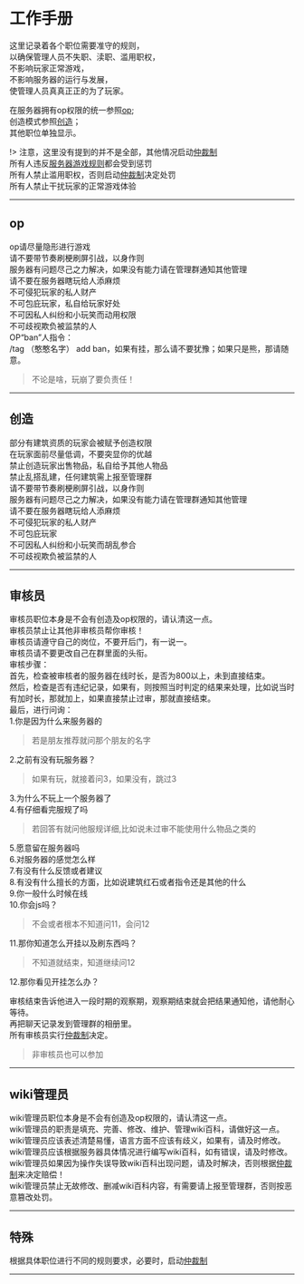 # 工作手册

这里记录着各个职位需要准守的规则，  
以确保管理人员不失职、渎职、滥用职权，  
不影响玩家正常游戏，  
不影响服务器的运行与发展，  
使管理人员真真正正的为了玩家。

在服务器拥有op权限的统一参照[op](rule/workrule.md#op);  
创造模式参照[创造](rule/workrule.md#创造)；  
其他职位单独显示。

!> 注意，这里没有提到的并不是全部，其他情况启动[仲裁制](rule/trial.md)  
所有人违反[服务器游戏规则](rule/gamerule.md)都会受到惩罚  
所有人禁止滥用职权，否则启动[仲裁制](rule/trial.md)决定处罚  
所有人禁止干扰玩家的正常游戏体验

* * *

## op

op请尽量隐形进行游戏  
请不要带节奏刷梗刷屏引战，以身作则  
服务器有问题尽己之力解决，如果没有能力请在管理群通知其他管理  
请不要在服务器瞎玩给人添麻烦  
不可侵犯玩家的私人财产  
不可包庇玩家，私自给玩家好处  
不可因私人纠纷和小玩笑而动用权限  
不可歧视欺负被监禁的人  
OP“ban”人指令：  
/tag （憨憨名字） add ban，如果有挂，那么请不要犹豫；如果只是熊，那请随意。  
> 不论是啥，玩崩了要负责任！

* * *

## 创造

部分有建筑资质的玩家会被赋予创造权限  
在玩家面前尽量低调，不要突显你的优越  
禁止创造玩家出售物品，私自给予其他人物品  
禁止乱搭乱建，任何建筑需上报至管理群  
请不要带节奏刷梗刷屏引战，以身作则  
服务器有问题尽己之力解决，如果没有能力请在管理群通知其他管理  
请不要在服务器瞎玩给人添麻烦  
不可侵犯玩家的私人财产  
不可包庇玩家  
不可因私人纠纷和小玩笑而胡乱参合  
不可歧视欺负被监禁的人  

* * *

## 审核员

审核员职位本身是不会有创造及op权限的，请认清这一点。  
审核员禁止让其他非审核员帮你审核！  
审核员请遵守自己的岗位，不要开后门，有一说一。  
审核员请不要更改自己在群里面的头衔。  
审核步骤：  
首先，检查被审核者的服务器在线时长，是否为800以上，未到直接结束。  
然后，检查是否有违纪记录，如果有，则按照当时判定的结果来处理，比如说当时有加时长，那就加上，如果直接禁止过审，那就直接结束。  
最后，进行问询：  
1.你是因为什么来服务器的  

> 若是朋友推荐就问那个朋友的名字

2.之前有没有玩服务器？  

> 如果有玩，就接着问3，如果没有，跳过3

3.为什么不玩上一个服务器了  
4.有仔细看完服规了吗  

> 若回答有就问他服规详细,比如说未过审不能使用什么物品之类的

5.愿意留在服务器吗  
6.对服务器的感觉怎么样  
7.有没有什么反馈或者建议  
8.有没有什么擅长的方面，比如说建筑红石或者指令还是其他的什么  
9.你一般什么时候在线  
10.你会js吗？

> 不会或者根本不知道问11，会问12

11.那你知道怎么开挂以及刷东西吗？

> 不知道就结束，知道继续问12

12.那你看见开挂怎么办？

审核结束告诉他进入一段时期的观察期，观察期结束就会把结果通知他，请他耐心等待。  
再把聊天记录发到管理群的相册里。  
所有审核员实行[仲裁制](rule/trial.md)决定。  

> 非审核员也可以参加

* * *

## wiki管理员

wiki管理员职位本身是不会有创造及op权限的，请认清这一点。  
wiki管理员的职责是填充、完善、修改、维护、管理wiki百科，请做好这一点。  
wiki管理员应该表述清楚易懂，语言方面不应该有歧义，如果有，请及时修改。  
wiki管理员应该根据服务器具体情况进行编写wiki百科，如有错误，请及时修改。  
wiki管理员如果因为操作失误导致wiki百科出现问题，请及时解决，否则根据[仲裁制](rule/trial.md)来决定赔偿！  
wiki管理员禁止无故修改、删减wiki百科内容，有需要请上报至管理群，否则按恶意篡改处罚。

* * *

## 特殊

根据具体职位进行不同的规则要求，必要时，启动[仲裁制](rule/trial.md)

* * *
